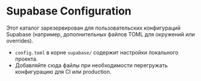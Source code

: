 # Supabase Configuration

Этот каталог зарезервирован для пользовательских конфигураций Supabase (например, дополнительных файлов TOML для окружений или overrides).

- `config.toml` в корне `supabase/` содержит настройки локального проекта.
- Добавляйте сюда файлы при необходимости перегружать конфигурацию для CI или production.
